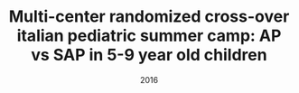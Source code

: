 ---
title: "Multi-center randomized cross-over italian pediatric summer camp: AP vs SAP in 5-9 year old children"
collection: publications
category: Abstracts
date: 2016
venue: 'Proceedings of Advanced Technologies & Treatments for Diabetes (ATTD 2016), Milan, Italy, 3-6 February, 2016'
paperurl: ''
--- 
